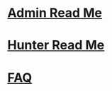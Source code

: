 # [Admin Read Me](/docs/docs.html?doc=/docs/admin_readme.md)
# [Hunter Read Me](/docs/docs.html?doc=/docs/hunter_readme.md)
# [FAQ](/docs/docs.html?doc=/docs/faq.md)